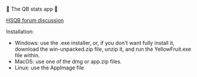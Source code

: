 🍌 The QB stats app 🍌

[HSQB forum discussion](https://hsquizbowl.org/forums/viewtopic.php?t=22932)

Installation:
- Windows: use the .exe installer, or, if you don't want fully install it, download the win-unpacked.zip file, unzip it, and run the YellowFruit.exe file within.
- MacOS: use one of the dmg or app.zip files.
- Linux: use the AppImage file
